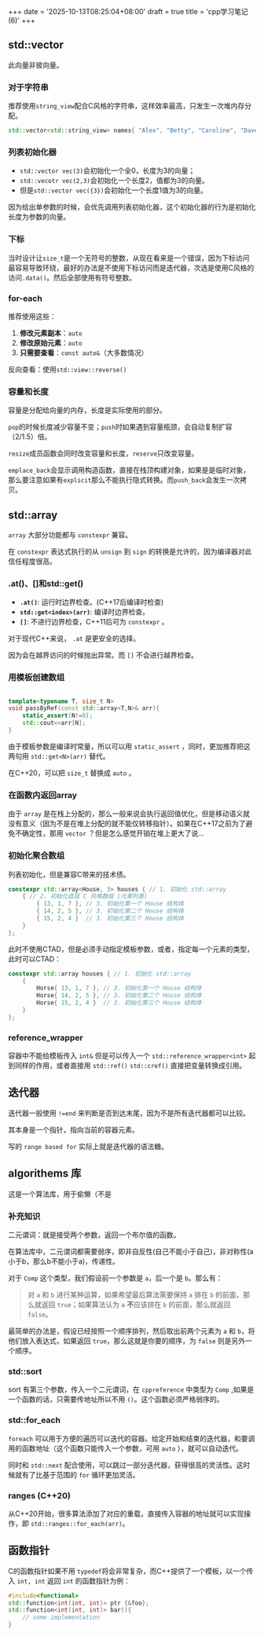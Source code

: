+++
date = '2025-10-13T08:25:04+08:00'
draft = true
title = 'cpp学习笔记(6)'
+++

## std::vector

此向量非彼向量。

### 对于字符串

推荐使用`string_view`配合C风格的字符串，这样效率最高，只发生一次堆内存分配。

```cpp
std::vector<std::string_view> names{ "Alex", "Betty", "Caroline", "Dave","Emily","Fred","Greg","Holly" };
```
### 列表初始化器

- `std::vector vec(3)`会初始化一个全0，长度为3的向量；
- `std::vecotr vec(2,3)`会初始化一个长度2，值都为3的向量。
- 但是`std::vector vec({3})`会初始化一个长度1值为3的向量。

因为给出单参数的时候，会优先调用列表初始化器，这个初始化器的行为是初始化长度为参数的向量。

### 下标

当时设计让`size_t`是一个无符号的整数，从现在看来是一个错误，因为下标访问最容易导致环绕，最好的办法是不使用下标访问而是迭代器，次选是使用C风格的访问`.data()`。然后全部使用有符号整数。

### for-each

推荐使用这些：

1. **修改元素副本**：`auto`
2. **修改原始元素**：`auto`
3. **只需要查看**：`const auto&`（大多数情况）

反向查看：使用`std::view::reverse()`

### 容量和长度

容量是分配给向量的内存，长度是实际使用的部分。

`pop`的时候长度减少容量不变；`push`时如果遇到容量瓶颈，会自动复制扩容（2/1.5）倍。

`resize`成员函数会同时改变容量和长度，`reserve`只改变容量。

`emplace_back`会显示调用构造函数，直接在栈顶构建对象，如果是是临时对象，那么要注意如果有`explicit`那么不能执行隐式转换。而`push_back`会发生一次拷贝。

## std::array

`array` 大部分功能都与 `constexpr` 兼容。

在 `constexpr` 表达式执行的从 `unsign` 到 `sign` 的转换是允许的，因为编译器对此信任程度很高。

### .at()、[]和std::get()

- **`.at()`**: 运行时边界检查。(C++17后编译时检查)
- **`std::get<index>(arr)`**: 编译时边界检查。
- **`[]`**: 不进行边界检查，C++11后可为 `constexpr` 。

对于现代C++来说， `.at` 是更安全的选择。

因为会在越界访问的时候抛出异常。而 `[]` 不会进行越界检查。

### 用模板创建数组

```cpp

template<typename T, size_t N>
void passByRef(const std::array<T,N>& arr){
    static_assert(N!=0);
    std::cout<<arr[N];
}
```

由于模板参数是编译时常量，所以可以用 `static_assert` ，同时，更加推荐把这两句用 `std::get<N>(arr)` 替代。

在C++20，可以把 `size_t` 替换成 `auto` 。

### 在函数内返回array

由于 `array` 是在栈上分配的，那么一般来说会执行返回值优化，但是移动语义就没有意义（因为不是在堆上分配的就不能仅转移指针）。如果在C++17之前为了避免不确定性，那用 `vector` ？但是怎么感觉开销在堆上更大了说...

### 初始化聚合数组

列表初始化，但是兼容C带来的技术债。

```cpp
constexpr std::array<House, 3> houses { // 1. 初始化 std::array
    { // 2. 初始化底层 C 风格数组 (元素列表)
        { 13, 1, 7 }, // 3. 初始化第一个 House 结构体
        { 14, 2, 5 }, // 3. 初始化第二个 House 结构体
        { 15, 2, 4 }  // 3. 初始化第三个 House 结构体
    }
};
```

此时不使用CTAD，但是必须手动指定模板参数，或者，指定每一个元素的类型，此时可以CTAD：

```cpp
constexpr std::array houses { // 1. 初始化 std::array
    {
        Horse{ 13, 1, 7 }, // 3. 初始化第一个 House 结构体
        Horse{ 14, 2, 5 }, // 3. 初始化第二个 House 结构体
        Horse{ 15, 2, 4 }  // 3. 初始化第三个 House 结构体
    }
};
```

### reference_wrapper

容器中不能给模板传入 `int&` 但是可以传入一个 `std::reference_wrapper<int>` 起到同样的作用，或者直接用 `std::ref()` `std::cref()` 直接把变量转换成引用。

## 迭代器

迭代器一般使用 `!=end` 来判断是否到达末尾，因为不是所有迭代器都可以比较。

其本身是一个指针，指向当前的容器元素。

写的 `range based for` 实际上就是迭代器的语法糖。

## algorithems 库

这是一个算法库，用于偷懒（不是

### 补充知识

二元谓词：就是接受两个参数，返回一个布尔值的函数。

在算法库中，二元谓词都需要弱序，即非自反性(自己不能小于自己)，非对称性(a小于b，那么b不能小于a)，传递性。

对于 `Comp` 这个类型，我们假设前一个参数是 `a`，后一个是 `b`。那么有：

> 对 `a` 和 `b` 进行某种运算，如果希望最后算法需要保持 `a` 排在 `b` 的前面，那么就返回 `true`；如果算法认为 `a` **不**应该排在 `b` 的前面，那么就返回 `false`。

最简单的办法是，假设已经按照一个顺序排列，然后取出前两个元素为 `a` 和 `b`，将他们放入表达式，如果返回 `true`，那么这就是你要的顺序，为 `false` 则是另外一个顺序。

### std::sort

sort 有第三个参数，传入一个二元谓词，在 `cppreference` 中类型为 `Comp` ,如果是一个函数的话，只需要传地址所以不用 `()`。这个函数必须严格弱序的。

### std::for_each

`foreach` 可以用于方便的遍历可以迭代的容器。给定开始和结束的迭代器，和要调用的函数地址（这个函数只能传入一个参数，可用 `auto` ），就可以自动迭代。

同时和 `std::next` 配合使用，可以跳过一部分迭代器，获得很高的灵活性。这时候就有了比基于范围的 `for` 循环更加灵活。

### ranges (C++20)

从C++20开始，很多算法添加了对应的重载，直接传入容器的地址就可以实现操作，即 `std::ranges::for_each(arr)`。

## 函数指针

C的函数指针如果不用 `typedef`将会非常复杂，而C++提供了一个模板，以一个传入 `int, int` 返回 `int` 的函数指针为例：

```cpp
#include<functional>
std::function<int(int, int)> ptr {&foo};
std::function<int(int, int)> bar(){
    // some implementation
}
```